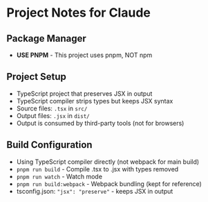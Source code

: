 # Project Notes for Claude

## Package Manager
- **USE PNPM** - This project uses pnpm, NOT npm

## Project Setup
- TypeScript project that preserves JSX in output
- TypeScript compiler strips types but keeps JSX syntax
- Source files: `.tsx` in `src/`
- Output files: `.jsx` in `dist/`
- Output is consumed by third-party tools (not for browsers)

## Build Configuration
- Using TypeScript compiler directly (not webpack for main build)
- `pnpm run build` - Compile .tsx to .jsx with types removed
- `pnpm run watch` - Watch mode
- `pnpm run build:webpack` - Webpack bundling (kept for reference)
- tsconfig.json: `"jsx": "preserve"` - keeps JSX in output
